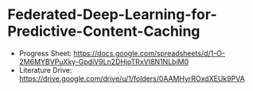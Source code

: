 # Federated-Deep-Learning-for-Predictive-Content-Caching

*   Progress Sheet: https://docs.google.com/spreadsheets/d/1-O-2M6MYBVPuXky-GpdiV9Ln2DHjoTRxVI8N1NLbiM0
*   Literature Drive: https://drive.google.com/drive/u/1/folders/0AAMHyrROxdXEUk9PVA